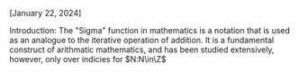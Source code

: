 [January 22, 2024]

Introduction:
The "Sigma" function in mathematics is a notation that is used as an analogue to the iterative operation of addition.
It is a fundamental construct of arithmatic mathematics, and has been studied extensively, however, only over indicies for $N:N\in\Z$
